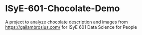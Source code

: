 # ISyE-601-Chocolate-Demo

A project to analyze chocolate description and images from https://gailambrosius.com/ for ISyE 601 Data Science for People
